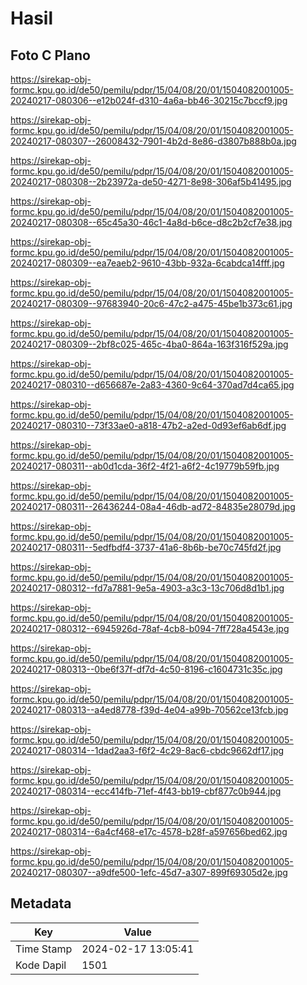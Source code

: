 # Hasil

## Foto C Plano

https://sirekap-obj-formc.kpu.go.id/de50/pemilu/pdpr/15/04/08/20/01/1504082001005-20240217-080306--e12b024f-d310-4a6a-bb46-30215c7bccf9.jpg

https://sirekap-obj-formc.kpu.go.id/de50/pemilu/pdpr/15/04/08/20/01/1504082001005-20240217-080307--26008432-7901-4b2d-8e86-d3807b888b0a.jpg

https://sirekap-obj-formc.kpu.go.id/de50/pemilu/pdpr/15/04/08/20/01/1504082001005-20240217-080308--2b23972a-de50-4271-8e98-306af5b41495.jpg

https://sirekap-obj-formc.kpu.go.id/de50/pemilu/pdpr/15/04/08/20/01/1504082001005-20240217-080308--65c45a30-46c1-4a8d-b6ce-d8c2b2cf7e38.jpg

https://sirekap-obj-formc.kpu.go.id/de50/pemilu/pdpr/15/04/08/20/01/1504082001005-20240217-080309--ea7eaeb2-9610-43bb-932a-6cabdca14fff.jpg

https://sirekap-obj-formc.kpu.go.id/de50/pemilu/pdpr/15/04/08/20/01/1504082001005-20240217-080309--97683940-20c6-47c2-a475-45be1b373c61.jpg

https://sirekap-obj-formc.kpu.go.id/de50/pemilu/pdpr/15/04/08/20/01/1504082001005-20240217-080309--2bf8c025-465c-4ba0-864a-163f316f529a.jpg

https://sirekap-obj-formc.kpu.go.id/de50/pemilu/pdpr/15/04/08/20/01/1504082001005-20240217-080310--d656687e-2a83-4360-9c64-370ad7d4ca65.jpg

https://sirekap-obj-formc.kpu.go.id/de50/pemilu/pdpr/15/04/08/20/01/1504082001005-20240217-080310--73f33ae0-a818-47b2-a2ed-0d93ef6ab6df.jpg

https://sirekap-obj-formc.kpu.go.id/de50/pemilu/pdpr/15/04/08/20/01/1504082001005-20240217-080311--ab0d1cda-36f2-4f21-a6f2-4c19779b59fb.jpg

https://sirekap-obj-formc.kpu.go.id/de50/pemilu/pdpr/15/04/08/20/01/1504082001005-20240217-080311--26436244-08a4-46db-ad72-84835e28079d.jpg

https://sirekap-obj-formc.kpu.go.id/de50/pemilu/pdpr/15/04/08/20/01/1504082001005-20240217-080311--5edfbdf4-3737-41a6-8b6b-be70c745fd2f.jpg

https://sirekap-obj-formc.kpu.go.id/de50/pemilu/pdpr/15/04/08/20/01/1504082001005-20240217-080312--fd7a7881-9e5a-4903-a3c3-13c706d8d1b1.jpg

https://sirekap-obj-formc.kpu.go.id/de50/pemilu/pdpr/15/04/08/20/01/1504082001005-20240217-080312--6945926d-78af-4cb8-b094-7ff728a4543e.jpg

https://sirekap-obj-formc.kpu.go.id/de50/pemilu/pdpr/15/04/08/20/01/1504082001005-20240217-080313--0be6f37f-df7d-4c50-8196-c1604731c35c.jpg

https://sirekap-obj-formc.kpu.go.id/de50/pemilu/pdpr/15/04/08/20/01/1504082001005-20240217-080313--a4ed8778-f39d-4e04-a99b-70562ce13fcb.jpg

https://sirekap-obj-formc.kpu.go.id/de50/pemilu/pdpr/15/04/08/20/01/1504082001005-20240217-080314--1dad2aa3-f6f2-4c29-8ac6-cbdc9662df17.jpg

https://sirekap-obj-formc.kpu.go.id/de50/pemilu/pdpr/15/04/08/20/01/1504082001005-20240217-080314--ecc414fb-71ef-4f43-bb19-cbf877c0b944.jpg

https://sirekap-obj-formc.kpu.go.id/de50/pemilu/pdpr/15/04/08/20/01/1504082001005-20240217-080314--6a4cf468-e17c-4578-b28f-a597656bed62.jpg

https://sirekap-obj-formc.kpu.go.id/de50/pemilu/pdpr/15/04/08/20/01/1504082001005-20240217-080307--a9dfe500-1efc-45d7-a307-899f69305d2e.jpg


## Metadata

| Key        | Value               |
| ---------- | ------------------- |
| Time Stamp | 2024-02-17 13:05:41 |
| Kode Dapil | 1501                |



